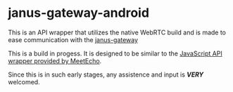 # janus-gateway-android
This is an API wrapper that utilizes the native WebRTC build and is made to ease communication with the [janus-gateway](https://github.com/meetecho/janus-gateway)


This is a build in progess. It is designed to be similar to the [JavaScript API wrapper provided by MeetEcho](https://github.com/meetecho/janus-gateway/blob/master/html/janus.js).

Since this is in such early stages, any assistence and input is ***VERY*** welcomed.
